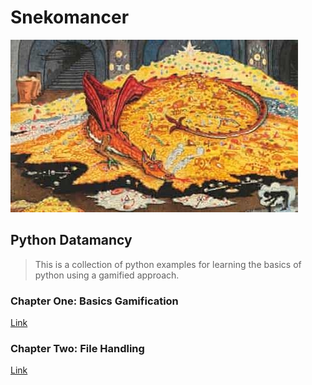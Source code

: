 # Snekomancer

![Smaug the Worm](/images/snek.png)

## Python Datamancy

> This is a collection of python examples for learning the basics of python using a gamified approach.

### Chapter One: Basics Gamification

[Link](/Chapter%201:%20Basics%20Gamification/)

### Chapter Two: File Handling

[Link](/Chapter%202:%20File%20Handling/)
